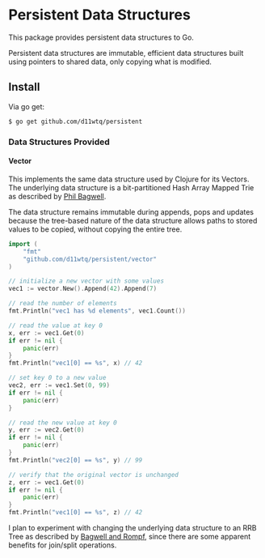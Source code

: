 # Persistent Data Structures

This package provides persistent data structures to Go.

Persistent data structures are immutable, efficient data structures built
using pointers to shared data, only copying what is modified.

## Install

Via go get:

    $ go get github.com/d11wtq/persistent

### Data Structures Provided

#### Vector

This implements the same data structure used by Clojure for its Vectors. The
underlying data structure is a bit-partitioned Hash Array Mapped Trie as
described by [Phil Bagwell][1].

The data structure remains immutable during appends, pops and updates because
the tree-based nature of the data structure allows paths to stored values to be
copied, without copying the entire tree.

``` go
import (
	"fmt"
	"github.com/d11wtq/persistent/vector"
)

// initialize a new vector with some values
vec1 := vector.New().Append(42).Append(7)

// read the number of elements
fmt.Println("vec1 has %d elements", vec1.Count())

// read the value at key 0
x, err := vec1.Get(0)
if err != nil {
	panic(err)
}
fmt.Println("vec1[0] == %s", x) // 42

// set key 0 to a new value
vec2, err := vec1.Set(0, 99)
if err != nil {
	panic(err)
}

// read the new value at key 0
y, err := vec2.Get(0)
if err != nil {
	panic(err)
}
fmt.Println("vec2[0] == %s", y) // 99

// verify that the original vector is unchanged
z, err := vec1.Get(0)
if err != nil {
	panic(err)
}
fmt.Println("vec1[0] == %s", z) // 42
```

I plan to experiment with changing the underlying data structure to an RRB Tree
as described by [Bagwell and Rompf][2], since there are some apparent benefits
for join/split operations.

  [1]: http://lampwww.epfl.ch/papers/idealhashtrees.pdf
  [2]: http://infoscience.epfl.ch/record/169879/files/RMTrees.pdf
